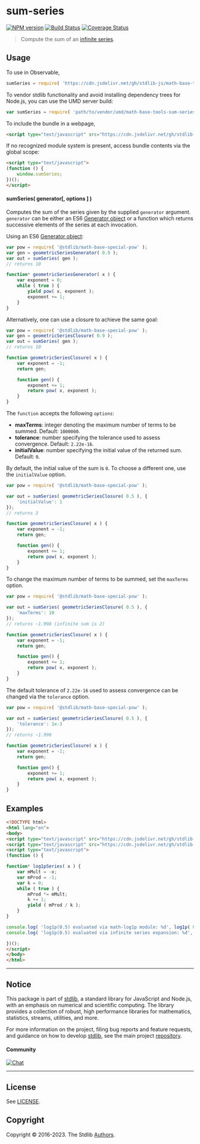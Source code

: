 <!--

@license Apache-2.0

Copyright (c) 2018 The Stdlib Authors.

Licensed under the Apache License, Version 2.0 (the "License");
you may not use this file except in compliance with the License.
You may obtain a copy of the License at

   http://www.apache.org/licenses/LICENSE-2.0

Unless required by applicable law or agreed to in writing, software
distributed under the License is distributed on an "AS IS" BASIS,
WITHOUT WARRANTIES OR CONDITIONS OF ANY KIND, either express or implied.
See the License for the specific language governing permissions and
limitations under the License.

-->

# sum-series

[![NPM version][npm-image]][npm-url] [![Build Status][test-image]][test-url] [![Coverage Status][coverage-image]][coverage-url] <!-- [![dependencies][dependencies-image]][dependencies-url] -->

> Compute the sum of an [infinite series][infinite-series].



<section class="usage">

## Usage

To use in Observable,

```javascript
sumSeries = require( 'https://cdn.jsdelivr.net/gh/stdlib-js/math-base-tools-sum-series@umd/browser.js' )
```

To vendor stdlib functionality and avoid installing dependency trees for Node.js, you can use the UMD server build:

```javascript
var sumSeries = require( 'path/to/vendor/umd/math-base-tools-sum-series/index.js' )
```

To include the bundle in a webpage,

```html
<script type="text/javascript" src="https://cdn.jsdelivr.net/gh/stdlib-js/math-base-tools-sum-series@umd/browser.js"></script>
```

If no recognized module system is present, access bundle contents via the global scope:

```html
<script type="text/javascript">
(function () {
    window.sumSeries;
})();
</script>
```

#### sumSeries( generator\[, options ] )

Computes the sum of the series given by the supplied `generator` argument. `generator` can be either an ES6 [Generator object][es6-generator] or a function which returns successive elements of the series at each invocation.

Using an ES6 [Generator object][es6-generator]:

<!-- eslint-disable no-restricted-syntax -->

```javascript
var pow = require( '@stdlib/math-base-special-pow' );
var gen = geometricSeriesGenerator( 0.9 );
var out = sumSeries( gen );
// returns 10

function* geometricSeriesGenerator( x ) {
    var exponent = 0;
    while ( true ) {
        yield pow( x, exponent );
        exponent += 1;
    }
}
```

Alternatively, one can use a closure to achieve the same goal:

```javascript
var pow = require( '@stdlib/math-base-special-pow' );
var gen = geometricSeriesClosure( 0.9 );
var out = sumSeries( gen );
// returns 10

function geometricSeriesClosure( x ) {
    var exponent = -1;
    return gen;

    function gen() {
        exponent += 1;
        return pow( x, exponent );
    }
}
```

The `function` accepts the following `options`:

-   **maxTerms**: integer denoting the maximum number of terms to be summed. Default: `1000000`.
-   **tolerance**: number specifying the tolerance used to assess convergence. Default: `2.22e-16`.
-   **initialValue**: number specifying the initial value of the returned sum. Default: `0`.

By default, the initial value of the sum is `0`. To choose a different one, use the `initialValue` option.

```javascript
var pow = require( '@stdlib/math-base-special-pow' );

var out = sumSeries( geometricSeriesClosure( 0.5 ), {
    'initialValue': 1
});
// returns 3

function geometricSeriesClosure( x ) {
    var exponent = -1;
    return gen;

    function gen() {
        exponent += 1;
        return pow( x, exponent );
    }
}
```

To change the maximum number of terms to be summed, set the `maxTerms` option.

```javascript
var pow = require( '@stdlib/math-base-special-pow' );

var out = sumSeries( geometricSeriesClosure( 0.5 ), {
    'maxTerms': 10
});
// returns ~1.998 (infinite sum is 2)

function geometricSeriesClosure( x ) {
    var exponent = -1;
    return gen;

    function gen() {
        exponent += 1;
        return pow( x, exponent );
    }
}
```

The default tolerance of `2.22e-16` used to assess convergence can be changed via the `tolerance` option.

```javascript
var pow = require( '@stdlib/math-base-special-pow' );

var out = sumSeries( geometricSeriesClosure( 0.5 ), {
    'tolerance': 1e-3
});
// returns ~1.998

function geometricSeriesClosure( x ) {
    var exponent = -1;
    return gen;

    function gen() {
        exponent += 1;
        return pow( x, exponent );
    }
}
```

</section>

<!-- /.usage -->

<section class="examples">

## Examples

<!-- eslint-disable no-restricted-syntax -->

<!-- eslint no-undef: "error" -->

```html
<!DOCTYPE html>
<html lang="en">
<body>
<script type="text/javascript" src="https://cdn.jsdelivr.net/gh/stdlib-js/math-base-special-log1p@umd/browser.js"></script>
<script type="text/javascript" src="https://cdn.jsdelivr.net/gh/stdlib-js/math-base-tools-sum-series@umd/browser.js"></script>
<script type="text/javascript">
(function () {

function* log1pSeries( x ) {
    var mMult = -x;
    var mProd = -1;
    var k = 0;
    while ( true ) {
        mProd *= mMult;
        k += 1;
        yield ( mProd / k );
    }
}

console.log( 'log1p(0.5) evaluated via math-log1p module: %d', log1p( 0.5 ) );
console.log( 'log1p(0.5) evaluated via infinite series expansion: %d', sumSeries( log1pSeries( 0.5 ) ) );

})();
</script>
</body>
</html>
```

</section>

<!-- /.examples -->

<!-- Section for related `stdlib` packages. Do not manually edit this section, as it is automatically populated. -->

<section class="related">

</section>

<!-- /.related -->

<!-- Section for all links. Make sure to keep an empty line after the `section` element and another before the `/section` close. -->


<section class="main-repo" >

* * *

## Notice

This package is part of [stdlib][stdlib], a standard library for JavaScript and Node.js, with an emphasis on numerical and scientific computing. The library provides a collection of robust, high performance libraries for mathematics, statistics, streams, utilities, and more.

For more information on the project, filing bug reports and feature requests, and guidance on how to develop [stdlib][stdlib], see the main project [repository][stdlib].

#### Community

[![Chat][chat-image]][chat-url]

---

## License

See [LICENSE][stdlib-license].


## Copyright

Copyright &copy; 2016-2023. The Stdlib [Authors][stdlib-authors].

</section>

<!-- /.stdlib -->

<!-- Section for all links. Make sure to keep an empty line after the `section` element and another before the `/section` close. -->

<section class="links">

[npm-image]: http://img.shields.io/npm/v/@stdlib/math-base-tools-sum-series.svg
[npm-url]: https://npmjs.org/package/@stdlib/math-base-tools-sum-series

[test-image]: https://github.com/stdlib-js/math-base-tools-sum-series/actions/workflows/test.yml/badge.svg?branch=main
[test-url]: https://github.com/stdlib-js/math-base-tools-sum-series/actions/workflows/test.yml?query=branch:main

[coverage-image]: https://img.shields.io/codecov/c/github/stdlib-js/math-base-tools-sum-series/main.svg
[coverage-url]: https://codecov.io/github/stdlib-js/math-base-tools-sum-series?branch=main

<!--

[dependencies-image]: https://img.shields.io/david/stdlib-js/math-base-tools-sum-series.svg
[dependencies-url]: https://david-dm.org/stdlib-js/math-base-tools-sum-series/main

-->

[chat-image]: https://img.shields.io/gitter/room/stdlib-js/stdlib.svg
[chat-url]: https://app.gitter.im/#/room/#stdlib-js_stdlib:gitter.im

[stdlib]: https://github.com/stdlib-js/stdlib

[stdlib-authors]: https://github.com/stdlib-js/stdlib/graphs/contributors

[umd]: https://github.com/umdjs/umd
[es-module]: https://developer.mozilla.org/en-US/docs/Web/JavaScript/Guide/Modules

[deno-url]: https://github.com/stdlib-js/math-base-tools-sum-series/tree/deno
[umd-url]: https://github.com/stdlib-js/math-base-tools-sum-series/tree/umd
[esm-url]: https://github.com/stdlib-js/math-base-tools-sum-series/tree/esm
[branches-url]: https://github.com/stdlib-js/math-base-tools-sum-series/blob/main/branches.md

[stdlib-license]: https://raw.githubusercontent.com/stdlib-js/math-base-tools-sum-series/main/LICENSE

[infinite-series]: https://en.wikipedia.org/wiki/Series_%28mathematics%29

[es6-generator]: https://developer.mozilla.org/en-US/docs/Web/JavaScript/Reference/Statements/function*

</section>

<!-- /.links -->
